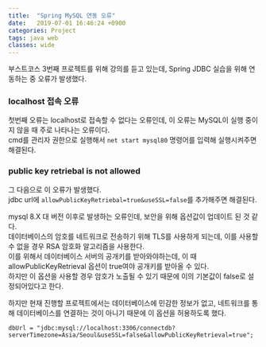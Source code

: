 ```yaml
---
title:  "Spring MySQL 연동 오류"
date:   2019-07-01 16:46:24 +0900
categories: Project
tags: java web
classes: wide
---
```


부스트코스 3번째 프로젝트를 위해 강의를 듣고 있는데, Spring JDBC 실습을 위해 연동하는 중 오류가 발생했다.  
  
### localhost 접속 오류

첫번째 오류는 localhost로 접속할 수 없다는 오류인데, 이 오류는 MySQL이 실행 중이지 않을 때 주로 나타나는 오류이다.  
cmd를 관리자 권한으로 실행해서 `net start mysql80` 명령어를 입력해 실행시켜주면 해결된다.  

### public key retriebal is not allowed  

그 다음으로 이 오류가 발생했다.  
jdbc url에 `allowPublicKeyRetriebal=true&useSSL=false`를 추가해주면 해결된다.  
  
mysql 8.X 대 버전 이후로 발생하는 오류인데, 보안을 위해 옵션값이 업데이트 된 것 같다.  
데이터베이스의 암호를 네트워크로 전송하기 위해 TLS를 사용하게 되는데, 이를 사용할 수 없을 경우 RSA 암호화 알고리즘을 사용한다.  
이를 위해서 데이터베이스 서버의 공개키를 받아와야하는데, 이 때 allowPublicKeyRetrieval 옵션이 true여야 공개키를 받아올 수 있다.  
하지만 이 옵션을 사용할 경우 암호가 노출될 수 있기 때문에 이의 기본값이 false로 설정되어있다고 한다.  
  
하지만 현재 진행할 프로젝트에서는 데이터베이스에 민감한 정보가 없고, 네트워크를 통해 데이터베이스를 연결하는 것이 아니기 때문에 이 옵션을 허용하도록 했다.  
  
```
dbUrl = "jdbc:mysql://localhost:3306/connectdb?serverTimezone=Asia/Seoul&useSSL=false&allowPublicKeyRetrieval=true";
```